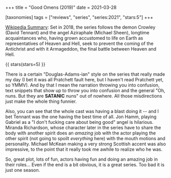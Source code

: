 +++
title = "Good Omens (2019)"
date = 2021-03-28

[taxonomies]
tags = ["reviews", "series", "series:2021", "stars:5"]
+++

[Wikipedia Summary](https://en.wikipedia.org/wiki/Good_Omens_(TV_series)):
Set in 2018, the series follows the demon Crowley (David Tennant) and the angel
Aziraphale (Michael Sheen), longtime acquaintances who, having grown accustomed
to life on Earth as representatives of Heaven and Hell, seek to prevent the
coming of the Antichrist and with it Armageddon, the final battle between
Heaven and Hell.

<!-- more -->

{{ stars(stars=5) }}

There is a certain "Douglas-Adams-ian" style on the series that really made my
day (I bet it was all Pratchett fault here, but I haven't read Pratchett yet,
so YMMV). And by that I mean the narration throwing you into confusion, text
snippets that show up to throw you into confusion and the general "Oh, nuns.
But they are **SATANIC** nuns" out of nowhere. All those misdirections just
make the whole thing funnier.

Also, you can see that the whole cast was having a blast doing it -- and I bet
Tennant was the one having the best time of all. Jon Hamm, playing Gabriel as a
"I don't fucking care about being good" angel is hilarious. Miranda Richardson,
whose character later in the series have to share the body with another spirit
does an *amazing* job with the actor playing the other spirit (not going to
spoilt *everything* here) with the mouth motions and personality. Michael
McKean making a very strong Scottish accent was also impressive, to the point
that it really took me awhile to realize who he was.

So, great plot, lots of fun, actors having fun and doing an amazing job in
their roles... Even if the end is a bit obvious, it is a great series. Too bad
it is just one season.
